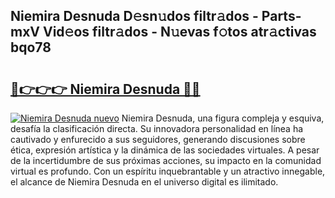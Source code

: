## Niemira Desnuda D𝚎sn𝚞dos filtr𝚊dos - Parts-mxV Vid𝚎os filtr𝚊dos - N𝚞evas f𝚘tos atr𝚊ctivas bqo78

# <h2><a href="http://mb26ln.tromn.icu/?c=Niemira+Desnuda">🔗👉👉👉 Niemira Desnuda 🔗🔗</a></h2>

[![Niemira Desnuda nuevo](https://i.imgur.com/pEAQMta.gif)](http://mb26ln.tromn.icu/?c=Niemira+Desnuda)
Niemira Desnuda, una figura compleja y esquiva, desafía la clasificación directa. Su innovadora personalidad en línea ha cautivado y enfurecido a sus seguidores, generando discusiones sobre ética, expresión artística y la dinámica de las sociedades virtuales. A pesar de la incertidumbre de sus próximas acciones, su impacto en la comunidad virtual es profundo. Con un espíritu inquebrantable y un atractivo innegable, el alcance de Niemira Desnuda en el universo digital es ilimitado.
